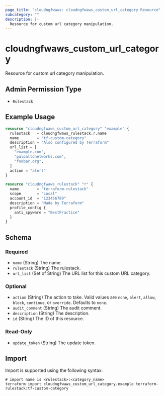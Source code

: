 ```yaml
---
page_title: "cloudngfwaws: cloudngfwaws_custom_url_category Resource"
subcategory: ""
description: |-
  Resource for custom url category manipulation.
---
```


# cloudngfwaws_custom_url_category

Resource for custom url category manipulation.


## Admin Permission Type

* `Rulestack`


## Example Usage

```terraform
resource "cloudngfwaws_custom_url_category" "example" {
  rulestack   = cloudngfwaws_rulestack.r.name
  name        = "tf-custom-category"
  description = "Also configured by Terraform"
  url_list = [
    "example.com",
    "paloaltonetworks.com",
    "foobar.org",
  ]
  action = "alert"
}

resource "cloudngfwaws_rulestack" "r" {
  name        = "terraform-rulestack"
  scope       = "Local"
  account_id  = "123456789"
  description = "Made by Terraform"
  profile_config {
    anti_spyware = "BestPractice"
  }
}
```


<!-- schema generated by tfplugindocs -->
## Schema

### Required

- `name` (String) The name.
- `rulestack` (String) The rulestack.
- `url_list` (Set of String) The URL list for this custom URL category.

### Optional

- `action` (String) The action to take. Valid values are `none`, `alert`, `allow`, `block`, `continue`, or `override`. Defaults to `none`.
- `audit_comment` (String) The audit comment.
- `description` (String) The description.
- `id` (String) The ID of this resource.

### Read-Only

- `update_token` (String) The update token.


## Import

Import is supported using the following syntax:

```shell
# import name is <rulestack>:<category_name>
terraform import cloudngfwaws_custom_url_category.example terraform-rulestack:tf-custom-category
```
